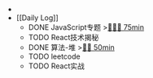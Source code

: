 -
- [[Daily Log]]
	- DONE JavaScript专题 >[🍅🍅🍅 75min](#agenda-pomo://?t=f-1686125166375-1500%2Cf-1686127396332-1500%2Cf-1686129859089-1500)
	- TODO React技术揭秘
	- DONE 算法-堆 >[🍅🍅 50min](#agenda-pomo://?t=f-1686115287913-1500%2Cf-1686120170717-1500)
	- TODO leetcode
	- TODO React实战